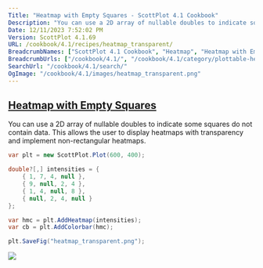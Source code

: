 ```yaml
---
Title: "Heatmap with Empty Squares - ScottPlot 4.1 Cookbook"
Description: "You can use a 2D array of nullable doubles to indicate some squares do not contain data. This allows the user to display heatmaps with transparency and implement non-rectangular heatmaps."
Date: 12/11/2023 7:52:02 PM
Version: ScottPlot 4.1.69
URL: /cookbook/4.1/recipes/heatmap_transparent/
BreadcrumbNames: ["ScottPlot 4.1 Cookbook", "Heatmap", "Heatmap with Empty Squares"]
BreadcrumbUrls: ["/cookbook/4.1/", "/cookbook/4.1/category/plottable-heatmap", "/cookbook/4.1/recipes/heatmap_transparent/"]
SearchUrl: "/cookbook/4.1/search/"
OgImage: "/cookbook/4.1/images/heatmap_transparent.png"
---
```


<h2><a href='/cookbook/4.1/recipes/heatmap_transparent/'>Heatmap with Empty Squares</a></h2>

You can use a 2D array of nullable doubles to indicate some squares do not contain data. This allows the user to display heatmaps with transparency and implement non-rectangular heatmaps.

```cs
var plt = new ScottPlot.Plot(600, 400);

double?[,] intensities = {
    { 1, 7, 4, null },
    { 9, null, 2, 4 },
    { 1, 4, null, 8 },
    { null, 2, 4, null }
};

var hmc = plt.AddHeatmap(intensities);
var cb = plt.AddColorbar(hmc);

plt.SaveFig("heatmap_transparent.png");
```

<img src='../../images/heatmap_transparent.png' class='d-block mx-auto my-5' />


